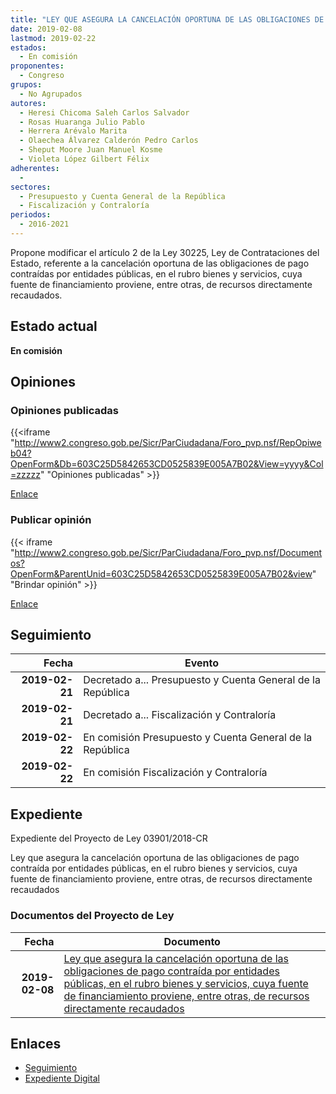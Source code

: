 ```yaml
---
title: "LEY QUE ASEGURA LA CANCELACIÓN OPORTUNA DE LAS OBLIGACIONES DE PAGO CONTRAÍDAS POR ENTIDADES PÚBLICAS, EN EL RUBRO BIENES Y SERVICIOS, CUYA FUENTE DE FINANCIAMIENTO PROVIENE, ENTRE OTRAS DE RECURSOS DIRECTAMENTE RECAUDADOS"
date: 2019-02-08
lastmod: 2019-02-22
estados: 
  - En comisión
proponentes: 
  - Congreso
grupos: 
  - No Agrupados
autores: 
  - Heresi Chicoma Saleh Carlos Salvador
  - Rosas Huaranga Julio Pablo
  - Herrera Arévalo Marita
  - Olaechea Álvarez Calderón Pedro Carlos
  - Sheput Moore Juan Manuel Kosme
  - Violeta López Gilbert Félix
adherentes: 
  - 
sectores: 
  - Presupuesto y Cuenta General de la República
  - Fiscalización y Contraloría
periodos: 
  - 2016-2021
---
```


Propone modificar el artículo 2 de la Ley 30225, Ley de Contrataciones del Estado, referente a la cancelación oportuna de las obligaciones de pago contraídas por entidades públicas, en el rubro bienes y servicios, cuya fuente de financiamiento proviene, entre otras, de recursos directamente recaudados.


## Estado actual

**En comisión**

## Opiniones

### Opiniones publicadas

{{<iframe "http://www2.congreso.gob.pe/Sicr/ParCiudadana/Foro_pvp.nsf/RepOpiweb04?OpenForm&Db=603C25D5842653CD0525839E005A7B02&View=yyyy&Col=zzzzz" "Opiniones publicadas" >}}

[Enlace](http://www2.congreso.gob.pe/Sicr/ParCiudadana/Foro_pvp.nsf/RepOpiweb04?OpenForm&Db=603C25D5842653CD0525839E005A7B02&View=yyyy&Col=zzzzz)
### Publicar opinión

{{< iframe "http://www2.congreso.gob.pe/Sicr/ParCiudadana/Foro_pvp.nsf/Documentos?OpenForm&ParentUnid=603C25D5842653CD0525839E005A7B02&view" "Brindar opinión" >}}

[Enlace](http://www2.congreso.gob.pe/Sicr/ParCiudadana/Foro_pvp.nsf/Documentos?OpenForm&ParentUnid=603C25D5842653CD0525839E005A7B02&view)

## Seguimiento

| Fecha | Evento |
|------:|--------|
| **2019-02-21** | Decretado a... Presupuesto y Cuenta General de la República|
| **2019-02-21** | Decretado a... Fiscalización y Contraloría|
| **2019-02-22** | En comisión Presupuesto y Cuenta General de la República|
| **2019-02-22** | En comisión Fiscalización y Contraloría|


## Expediente

Expediente del Proyecto de Ley 03901/2018-CR

Ley que asegura la cancelación oportuna de las obligaciones de pago contraída por entidades públicas, en el rubro bienes y servicios, cuya fuente de financiamiento proviene, entre otras, de recursos directamente recaudados


### Documentos del Proyecto de Ley

| Fecha | Documento |
|------:|--------|
| **2019-02-08** | [Ley que asegura la cancelación oportuna de las obligaciones de pago contraída por entidades públicas, en el rubro bienes y servicios, cuya fuente de financiamiento proviene, entre otras, de recursos directamente recaudados](http://www.leyes.congreso.gob.pe/Documentos/2016_2021/Proyectos_de_Ley_y_de_Resoluciones_Legislativas/PL0390120190208..pdf) |

## Enlaces 

- [Seguimiento](http://www2.congreso.gob.pe/Sicr/TraDocEstProc/CLProLey2016.nsf/f7fff46988ca05b1052578e100829cc7/a8de00a2b28c611d0525839b00758a5e?OpenDocument)
- [Expediente Digital](http://www2.congreso.gob.pe/Sicr/TraDocEstProc/CLProLey2016.nsf/f7fff46988ca05b1052578e100829cc7/a8de00a2b28c611d0525839b00758a5e?OpenDocument&Click=05257FB7005EB655.eb71d0cf91d8294e05256cdf006b5706/$Body/0.1C6C)
